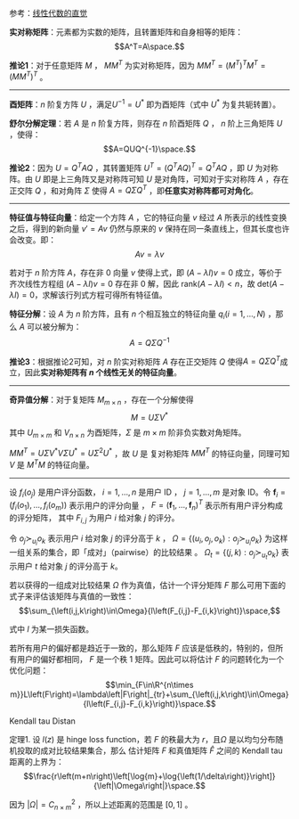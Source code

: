 参考：[线性代数的直觉](https://limuzhi.com/2018/07/15/Linear-algebra-feeling/)

**实对称矩阵**：元素都为实数的矩阵，且转置矩阵和自身相等的矩阵：
$$A^T=A\space.$$

**推论1**：对于任意矩阵 $M$ ， $MM^T$ 为实对称矩阵，因为 $MM^T=\left(M^T\right)^TM^T=\left(MM^T\right)^T$ 。

---

**酉矩阵**：$n$ 阶复方阵 $U$ ，满足$U^{-1}=U^*$ 即为酉矩阵（式中 $U^*$ 为复共轭转置）。

**舒尔分解定理**：若 $A$ 是 $n$ 阶复方阵，则存在 $n$ 阶酉矩阵 $Q$ ， $n$ 阶上三角矩阵 $U$ ，使得：$$A=QUQ^{-1}\space.$$

**推论2**：因为 $U=Q^TAQ$ ，其转置矩阵 $U^T=\left(Q^TAQ\right)^T=Q^TAQ$ ，即 $U$ 为对称阵。由 $U$ 即是上三角阵又是对称阵可知 $U$ 是对角阵，可知对于实对称阵 $A$ ，存在正交阵 $Q$ ，和对角阵 $\Sigma$ 使得 $A=Q\Sigma Q^T$ ，即**任意实对称阵都可对角化**。

---

**特征值与特征向量**：给定一个方阵 $A$ ，它的特征向量 $v$  经过 $A$ 所表示的线性变换之后，得到的新向量 $v'=Av$ 仍然与原来的 $v$ 保持在同一条直线上，但其长度也许会改变。即：$$Av=\lambda v$$

若对于 $n$ 阶方阵 $A$，存在非 $0$ 向量 $v$ 使得上式，即 $\left(A-\lambda I\right)v=0$ 成立，等价于齐次线性方程组 $\left(A-\lambda I\right)v=0$ 存在非 $0$ 解，因此 $\text{rank}\left(A-\lambda I\right)<n$，故 $\text{det}\left(A-\lambda I\right)=0$，求解该行列式方程可得所有特征值。

**特征分解**：设 $A$ 为 $n$ 阶方阵，且有 $n$ 个相互独立的特征向量 $q_i (i=1,\dots,N)$ ，那么 $A$ 可以被分解为：$$A=Q\Sigma Q^{-1}$$

**推论3**：根据推论2可知，对 $n$ 阶实对称矩阵 $A$ 存在正交矩阵 $Q$ 使得$A=Q\Sigma Q^T$成立，因此**实对称矩阵有 $n$ 个线性无关的特征向量**。

---

**奇异值分解**：对于复矩阵 $M_{m \times n}$ ，存在一个分解使得 $$M=U\Sigma V^*$$ 其中 $U_{m \times m}$ 和 $V_{n \times n}$ 为酉矩阵，$\Sigma$ 是 $m \times m$ 阶非负实数对角矩阵。

$MM^T=U\Sigma V^*V\Sigma U^*=U\Sigma^2U^*$ ，故 $U$ 是 复对称矩阵 $MM^T$ 的特征向量，同理可知 $V$ 是 $M^TM$ 的特征向量。

---

设 $f_i\left(o_j\right)$ 是用户评分函数， $i=1,\dots,n$ 是用户 ID ， $j=1,\dots,m$ 是对象 ID。令 $\textbf{f}_i=\left(f_i\left(o_1\right),\dots,f_i\left(o_m\right)\right)$ 表示用户的评分向量 ， $F=\left(\textbf{f}_1,\dots,\textbf{f}_n\right)^T$ 表示所有用户评分构成的评分矩阵， 其中 $F_{i,j}$ 为用户 $i$ 给对象 $j$ 的评分。

令 $o_j\succ_{u_i}o_k$ 表示用户 $i$ 给对象 $j$ 的评分高于 $k$ ， $\Omega=\left\{\left(u_i,o_j,o_k\right):o_j\succ_{u_i}o_k\right\}$ 为这样一组关系的集合，即「成对」（pairwise）的比较结果 。 $\Omega_t=\left\{\left(j,k\right):o_j\succ_{u_t}o_k\right\}$ 表示用户 $t$ 给对象 $j$ 的评分高于 $k$。

若以获得的一组成对比较结果 $\Omega$ 作为真值，估计一个评分矩阵 $F$ 那么可用下面的式子来评估该矩阵与真值的一致性： 
$$\sum_{\left(i,j,k\right)\in\Omega}{l\left(F_{i,j}-F_{i,k}\right)}\space,$$

式中 $l$ 为某一损失函数。

若所有用户的偏好都是趋近于一致的，那么矩阵 $F$ 应该是低秩的，特别的，但所有用户的偏好都相同， $F$ 是一个秩 1 矩阵。因此可以将估计 $F$ 的问题转化为一个优化问题：
$$\min_{F\in\R^{n\times m}}L\left(F\right)=\lambda\left|F\right|_{tr}+\sum_{\left(i,j,k\right)\in\Omega}{l\left(F_{i,j}-F_{i,k}\right)}\space.$$

Kendall tau Distan

定理1. 设 $l\left(z\right)$ 是 hinge loss function，若 $F$ 的秩最大为 $r$，且$\Omega$ 是以均匀分布随机投取的成对比较结果集合，那么 估计矩阵 $F$ 和真值矩阵 $\hat{F}$ 之间的 Kendall tau 距离的上界为：
$$\frac{r\left(m+n\right)\left[\log{m}+\log{\left(1/\delta\right)}\right]}{\left|\Omega\right|}\space.$$

因为 $\left|\Omega\right|=C_{n\times m}^2$ ，所以上述距离的范围是 $\left[0,1\right]$ 。


<!--stackedit_data:
eyJoaXN0b3J5IjpbLTE3MzU0MDM3ODksNzIxMjMwMTM5XX0=
-->
